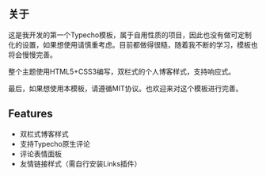 ## 关于

这是我开发的第一个Typecho模板，属于自用性质的项目，因此也没有做可定制化的设置，如果想使用请慎重考虑。目前都做得很糙，随着我不断的学习，模板也将会慢慢完善。

整个主题使用HTML5+CSS3编写，双栏式的个人博客样式，支持响应式。

最后，如果想使用本模板，请遵循MIT协议。也欢迎来对这个模板进行完善。

## Features

- 双栏式博客样式
- 支持Typecho原生评论
- 评论表情面板
- 友情链接样式（需自行安装Links插件）